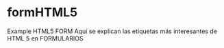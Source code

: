 # formHTML5
Example HTML5 FORM
Aquí se explican las etiquetas más interesantes de HTML 5 en FORMULARIOS
